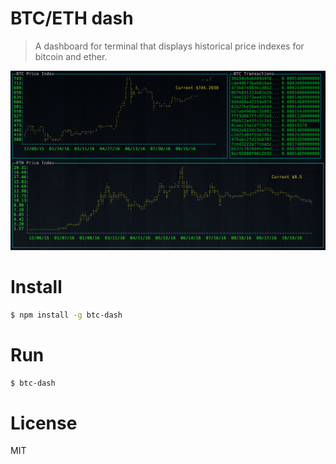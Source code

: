 # BTC/ETH dash

> A dashboard for terminal that displays historical price indexes for bitcoin and ether.

<img src="./screenshot.png" width="800">

# Install

```bash
$ npm install -g btc-dash
```

# Run

```bash
$ btc-dash
```

# License

MIT
